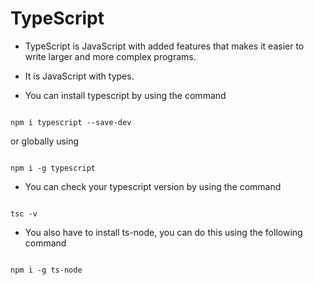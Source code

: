 # TypeScript

- TypeScript is JavaScript with added features that makes it easier to write larger and more complex programs.

- It is JavaScript with types.

- You can install typescript by using the command 

``` shell

npm i typescript --save-dev

```

or globally using 

``` shell

npm i -g typescript

```

- You can check your typescript version by using the command

``` shell

tsc -v

```

- You also have to install ts-node, you can do this using the following command

``` shell

npm i -g ts-node

```

